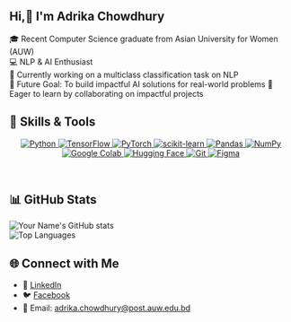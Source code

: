 ## Hi,👋 I'm Adrika Chowdhury

🎓 Recent Computer Science graduate from Asian University for Women (AUW)  
💻 NLP & AI Enthusiast  
🌱 Currently working on a multiclass classification task on NLP  
🚀 Future Goal: To build impactful AI solutions for real-world problems
🤝 Eager to learn by collaborating on impactful projects

## 🔧 Skills & Tools
<p align="center">

<!-- Python -->
<a href="https://www.python.org/">
    <img src="https://img.shields.io/badge/Python-3776AB?style=for-the-badge&logo=python&logoColor=white" alt="Python" />
</a>
<!-- TensorFlow -->
<a href="https://www.tensorflow.org/">
    <img src="https://img.shields.io/badge/TensorFlow-FF6F00?style=for-the-badge&logo=tensorflow&logoColor=white" alt="TensorFlow" />
</a>
<!-- PyTorch -->
<a href="https://pytorch.org/">
    <img src="https://img.shields.io/badge/PyTorch-EE4C2C?style=for-the-badge&logo=pytorch&logoColor=white" alt="PyTorch" />
</a>
<!-- scikit-learn -->
<a href="https://scikit-learn.org/">
    <img src="https://img.shields.io/badge/scikit--learn-F7931E?style=for-the-badge&logo=scikit-learn&logoColor=white" alt="scikit-learn" />
</a>
<!-- Pandas -->
<a href="https://pandas.pydata.org/">
    <img src="https://img.shields.io/badge/Pandas-150458?style=for-the-badge&logo=pandas&logoColor=white" alt="Pandas" />
</a>
<!-- NumPy -->
<a href="https://numpy.org/">
    <img src="https://img.shields.io/badge/NumPy-013243?style=for-the-badge&logo=numpy&logoColor=white" alt="NumPy" />
</a>
<!-- Google Colab -->
<a href="https://colab.research.google.com/">
    <img src="https://img.shields.io/badge/Google%20Colab-F9AB00?style=for-the-badge&logo=googlecolab&logoColor=white" alt="Google Colab" />
</a>
<!-- Hugging Face -->
<a href="https://huggingface.co/">
    <img src="https://img.shields.io/badge/Hugging%20Face-FFD21E?style=for-the-badge&logo=huggingface&logoColor=black" alt="Hugging Face" />
</a>

<!-- Git -->
<a href="https://git-scm.com/">
    <img src="https://img.shields.io/badge/Git-F05032?style=for-the-badge&logo=git&logoColor=white" alt="Git" />
</a>

<!-- Figma -->
<a href="https://www.figma.com/">
    <img src="https://img.shields.io/badge/Figma-F24E1E?style=for-the-badge&logo=figma&logoColor=white" alt="Figma" />
</a>
</p>

<br/>

## 📊 GitHub Stats

![Your Name's GitHub stats](https://github-readme-stats.vercel.app/api?username=yourusername&show_icons=true&theme=radical)  
![Top Languages](https://github-readme-stats.vercel.app/api/top-langs/?username=yourusername&layout=compact&theme=radical)

## 🌐 Connect with Me

- 💼 [LinkedIn](https://linkedin.com/in/yourusername)  
- 🐦 [Facebook](https://facebook.com/adrika.prachi.191/)
- 📧 Email: adrika.chowdhury@post.auw.edu.bd
